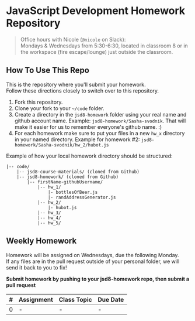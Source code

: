 JavaScript Development Homework Repository
==========================================

> Office hours with Nicole (`@nicole` on Slack):<br>
Mondays & Wednesdays from 5:30-6:30, located in classroom 8 or in the workspace (fire escape/lounge) just outside the classroom.

How To Use This Repo
--------------------

This is the repository where you'll submit your homework.    
Follow these directions closely to switch over to this repository.

1. Fork this repository.
2. Clone your fork to your ```~/code``` folder.
3. Create a directory in the ```jsd8-homework``` folder using your real name and github account name. Example: ```jsd8-homework/Sasha-svodnik```. That will make it easier for us to remember everyone's github name. :)
4. For each homework make sure to put your files in a new `hw_x` directory in your named directory. Example for homework #2: `jsd8-homework/Sasha-svodnik/hw_2/hubot.js`

Example of how your local homework directory should be structured:


    |-- code/
        |-- jsd8-course-materials/ (cloned from Github)
        |-- jsd8-homework/ (cloned from Github)
            |-- firstName-githubUsername/
                |-- hw_1/
                    |- bottlesOfBeer.js
                    |- randAddressGenerator.js
                |-- hw_2/
                    |- hubot.js
                |-- hw_3/
                |-- hw_4/
                |-- hw_5/



Weekly Homework
---------------
Homework will be assigned on Wednesdays, due the following Monday.     
If any files are in the pull request outside of your personal folder, we will send it back to you to fix!

**Submit homework by pushing to your jsd8-homework repo, then submit a pull request**

 \#       | Assignment | Class Topic | Due Date
 :------: | :--------- | :---------- | :-------
 | 0      | -          | -           | -
